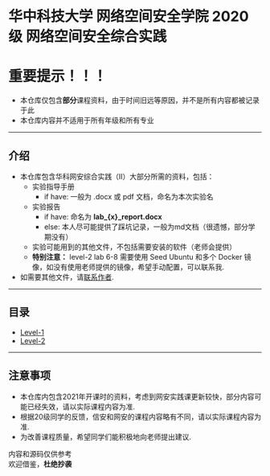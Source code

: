 # 华中科技大学 网络空间安全学院 2020级 网络空间安全综合实践

# **重要提示！！！**
* 本仓库仅包含**部分**课程资料，由于时间旧远等原因，并不是所有内容都被记录于此  
* 本仓库内容并不适用于所有年级和所有专业

***

## 介绍
* 本仓库包含华科网安综合实践（II）大部分所需的资料，包括：
    * 实验指导手册
        * if have: 一般为 .docx 或 pdf 文档，命名为本次实验名
    * 实验报告
        * if have: 命名为 **lab_{x}_report.docx**
        * else: 本人尽可能提供了踩坑记录，一般为md文档（很遗憾，部分学期没有）
    * 实验可能用到的其他文件，不包括需要安装的软件（老师会提供）
    * **特别注意：** level-2 lab 6-8 需要使用 Seed Ubuntu 和多个 Docker 镜像，如没有使用老师提供的镜像，希望手动配置，可以联系我.
* 如需要其他文件，请<a href='mailto:jingfelix@outlook.com'>联系作者</a>.

***
## 目录
* <a href='https://github.com/jingfelix/HUST-CSE-Pass-level-1/tree/level-1/'>Level-1</a>
* <a href='https://github.com/jingfelix/HUST-CSE-Pass-level-1/tree/level-2/'>Level-2</a>
***

## 注意事项
* 本仓库内包含2021年开课时的资料，考虑到网安实践课更新较快，部分内容可能已经失效，请以实际课程内容为准.
* 根据20级同学的反馈，信安和网安的课程内容略有不同，请以实际课程内容为准.
* 为改善课程质量，希望同学们能积极地向老师提出建议.

内容和源码仅供参考  
欢迎借鉴，**杜绝抄袭**
